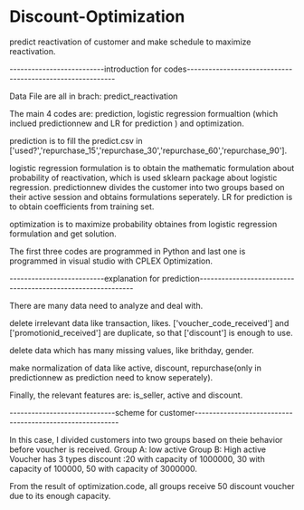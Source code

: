 # Discount-Optimization
predict reactivation of customer and make schedule to maximize reactivation.


--------------------------introduction for codes----------------------------------------------------------

Data File are all in brach: predict_reactivation

The main 4 codes are: prediction, logistic regression formualtion (which inclued predictionnew and LR for prediction ) and optimization.

prediction is to fill the predict.csv in ['used?','repurchase_15','repurchase_30','repurchase_60','repurchase_90'].

logistic regression formulation is to obtain the mathematic formulation about probability of reactivation, which is used sklearn package about logistic regression.
predictionnew divides the customer into two groups based on their active session and obtains formulations seperately. LR for prediction is to obtain coefficients from training set.

optimization is to maximize probability obtaines from logistic regression formulation and get solution.

The first three codes are programmed in Python and last one is programmed in visual studio with CPLEX Optimization.


--------------------------explanation for prediction------------------------------------------------------------

There are many data need to analyze and deal with.

delete irrelevant data like transaction, likes.
['voucher_code_received'] and ['promotionid_received'] are duplicate, so that ['discount'] is enough to use.

delete data which has many missing values, like brithday, gender.

make normalization of data like active, discount, repurchase(only in predictionnew as prediction need to know seperately).

Finally, the relevant features are: is_seller, active and discount.

-----------------------------scheme for customer---------------------------------------------------------

In this case, I divided customers into two groups based on theie behavior before voucher is received.
Group A: low active
Group B: High active
Voucher has 3 types discount :20 with capacity of 1000000, 30 with capacity of 100000, 50 with capacity of 3000000.

From the result of optimization.code, all groups receive 50 discount voucher due to its enough capacity.


